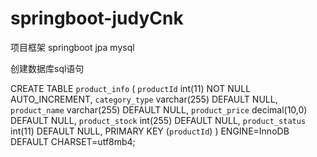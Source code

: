 # springboot-judyCnk


项目框架
springboot
jpa
mysql


创建数据库sql语句

CREATE TABLE `product_info` (
  `productId` int(11) NOT NULL AUTO_INCREMENT,
  `category_type` varchar(255) DEFAULT NULL,
  `product_name` varchar(255) DEFAULT NULL,
  `product_price` decimal(10,0) DEFAULT NULL,
  `product_stock` int(255) DEFAULT NULL,
  `product_status` int(11) DEFAULT NULL,
  PRIMARY KEY (`productId`)
) ENGINE=InnoDB DEFAULT CHARSET=utf8mb4;

